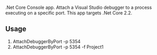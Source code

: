 .Net Core Console app. Attach a Visual Studio debugger to a process executing on a specific port.
This app targets .Net Core 2.2.

## Usage 
1. AttachDebuggerByPort -p 5354
2. AttachDebuggerByPort -p 5354 -f Project1

